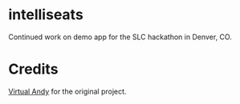 intelliseats
============

Continued work on demo app for the SLC hackathon in Denver, CO.

Credits
============

[Virtual Andy](https://github.com/virtualandy/intelliseats) for the original project.
